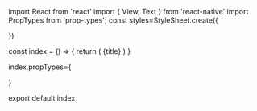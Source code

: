 import React from 'react'
import { View, Text } from 'react-native'
import PropTypes from 'prop-types';
const styles=StyleSheet.create({

})

const index = () => {
    return (
        <Text numberOfLines={2} ellipsizeMode="tail" style={styles.titleText}>
          {title}
        </Text>
    )
}

index.propTypes={
    
}

export default index
